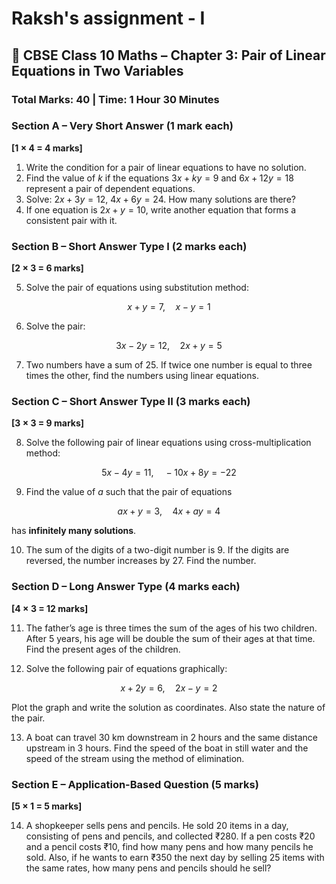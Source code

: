 # Raksh's assignment - I

## 📝 CBSE Class 10 Maths – Chapter 3: Pair of Linear Equations in Two Variables

### **Total Marks: 40 | Time: 1 Hour 30 Minutes**

### **Section A – Very Short Answer (1 mark each)**

**\[1 × 4 = 4 marks]**

1. Write the condition for a pair of linear equations to have no solution.
2. Find the value of $k$ if the equations $3x + ky = 9$ and $6x + 12y = 18$ represent a pair of dependent equations.
3. Solve: $2x + 3y = 12$, $4x + 6y = 24$. How many solutions are there?
4. If one equation is $2x + y = 10$, write another equation that forms a consistent pair with it.

### **Section B – Short Answer Type I (2 marks each)**

**\[2 × 3 = 6 marks]**

5. Solve the pair of equations using substitution method:

$$
x + y = 7,\quad x - y = 1
$$

6. Solve the pair:

$$
3x - 2y = 12,\quad 2x + y = 5
$$

7. Two numbers have a sum of 25. If twice one number is equal to three times the other, find the numbers using linear equations.

### **Section C – Short Answer Type II (3 marks each)**

**\[3 × 3 = 9 marks]**

8. Solve the following pair of linear equations using cross-multiplication method:

$$
5x - 4y = 11,\quad -10x + 8y = -22
$$

9. Find the value of $a$ such that the pair of equations

$$
ax + y = 3,\quad 4x + ay = 4
$$

has **infinitely many solutions**.

10. The sum of the digits of a two-digit number is 9. If the digits are reversed, the number increases by 27. Find the number.


### **Section D – Long Answer Type (4 marks each)**

**\[4 × 3 = 12 marks]**

11. The father’s age is three times the sum of the ages of his two children. After 5 years, his age will be double the sum of their ages at that time. Find the present ages of the children.

12. Solve the following pair of equations graphically:

$$
x + 2y = 6,\quad 2x - y = 2
$$

Plot the graph and write the solution as coordinates. Also state the nature of the pair.

13. A boat can travel 30 km downstream in 2 hours and the same distance upstream in 3 hours. Find the speed of the boat in still water and the speed of the stream using the method of elimination.

### **Section E – Application-Based Question (5 marks)**

**\[5 × 1 = 5 marks]**

14. A shopkeeper sells pens and pencils. He sold 20 items in a day, consisting of pens and pencils, and collected ₹280. If a pen costs ₹20 and a pencil costs ₹10, find how many pens and how many pencils he sold.
    Also, if he wants to earn ₹350 the next day by selling 25 items with the same rates, how many pens and pencils should he sell?
